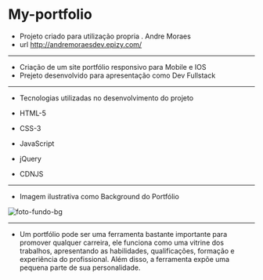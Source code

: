# My-portfolio

- Projeto criado para utilização propria . Andre Moraes 
- url http://andremoraesdev.epizy.com/
____________________________________________________________________________

- Criação de um site portfólio responsivo para Mobile e IOS
- Prejeto desenvolvido para apresentação como Dev Fullstack 
____________________________________________________________________________

- Tecnologias utilizadas no desenvolvimento do projeto

- HTML-5 
- CSS-3
- JavaScript
- jQuery
- CDNJS 
_____________________________________________________________________________

- Imagem ilustrativa como Background do  Portfólio 

![foto-fundo-bg](https://user-images.githubusercontent.com/71533014/219470542-829f8c89-811b-4cd5-a8c9-ace376c0c238.jpg)

____________________________________________________________________________

- Um portfólio pode ser uma ferramenta bastante importante para promover qualquer carreira, ele funciona como uma vitrine dos trabalhos, apresentando as habilidades, qualificações, formação e experiência do profissional. Além disso, a ferramenta expõe uma pequena parte de sua personalidade. 

